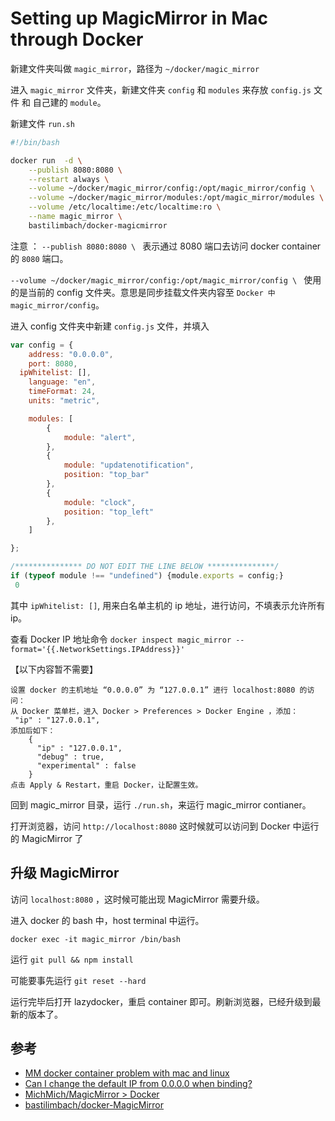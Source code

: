 # Setting up MagicMirror in Mac through Docker

新建文件夹叫做 `magic_mirror`，路径为 `~/docker/magic_mirror`

进入 `magic_mirror` 文件夹，新建文件夹 `config` 和 `modules` 来存放 `config.js` 文件 和 自己建的 `module`。

新建文件 `run.sh`

```bash 
#!/bin/bash

docker run  -d \
	--publish 8080:8080 \
	--restart always \
	--volume ~/docker/magic_mirror/config:/opt/magic_mirror/config \
	--volume ~/docker/magic_mirror/modules:/opt/magic_mirror/modules \
	--volume /etc/localtime:/etc/localtime:ro \
	--name magic_mirror \
    bastilimbach/docker-magicmirror
```

注意 ：
`--publish 8080:8080 \ ` 表示通过 8080 端口去访问 docker container 的 `8080` 端口。

`--volume ~/docker/magic_mirror/config:/opt/magic_mirror/config \ ` 使用的是当前的 config 文件夹。意思是同步挂载文件夹内容至 `Docker 中 magic_mirror/config`。

进入 config 文件夹中新建 `config.js` 文件，并填入

```javascript
var config = {
	address: "0.0.0.0",
	port: 8080,
  ipWhitelist: [],
	language: "en",
	timeFormat: 24,
	units: "metric",

	modules: [
		{
			module: "alert",
		},
		{
			module: "updatenotification",
			position: "top_bar"
		},
		{
			module: "clock",
			position: "top_left"
		},
	]

};

/*************** DO NOT EDIT THE LINE BELOW ***************/
if (typeof module !== "undefined") {module.exports = config;}
 0
```

其中 `ipWhitelist: []`, 用来白名单主机的 ip 地址，进行访问，不填表示允许所有 ip。

查看 Docker IP 地址命令 `docker inspect magic_mirror --format='{{.NetworkSettings.IPAddress}}'`

【以下内容暂不需要】

```
设置 docker 的主机地址 “0.0.0.0” 为 “127.0.0.1” 进行 localhost:8080 的访问：
从 Docker 菜单栏，进入 Docker > Preferences > Docker Engine ，添加：
 "ip" : "127.0.0.1",
添加后如下：
    {
      "ip" : "127.0.0.1",
      "debug" : true,
      "experimental" : false
    }
点击 Apply & Restart，重启 Docker，让配置生效。
```

回到 magic_mirror 目录，运行 `./run.sh`，来运行 magic_mirror contianer。

打开浏览器，访问 `http://localhost:8080` 这时候就可以访问到 Docker 中运行的 MagicMirror 了

## 升级 MagicMirror

访问 `localhost:8080` ，这时候可能出现 MagicMirror 需要升级。

进入 docker 的 bash 中，host terminal 中运行。


```
docker exec -it magic_mirror /bin/bash
```

运行 `git pull && npm install`

可能要事先运行 `git reset --hard`

运行完毕后打开 lazydocker，重启 container 即可。刷新浏览器，已经升级到最新的版本了。


## 参考
- [MM docker container problem with mac and linux](https://forum.magicmirror.builders/topic/6652/mm-docker-container-problem-with-mac-and-linux?page=1)
- [Can I change the default IP from 0.0.0.0 when binding?](https://forums.docker.com/t/can-i-change-the-default-ip-from-0-0-0-0-when-binding/30358/3)
- [MichMich/MagicMirror > Docker](https://github.com/MichMich/MagicMirror#docker)
- [bastilimbach/docker-MagicMirror](https://github.com/bastilimbach/docker-MagicMirror)

